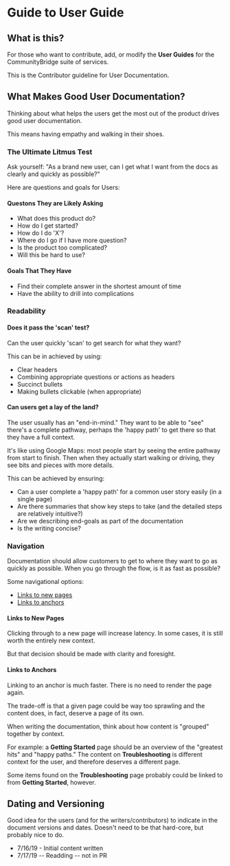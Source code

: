 # Guide to User Guide

## What is this?
For those who want to contribute, add, or modify the **User Guides** for the CommunityBridge suite of services.

This is the Contributor guideline for User Documentation.

## What Makes Good User Documentation?
Thinking about what helps the users get the most out of the product drives good user documentation.

This means having empathy and walking in their shoes.


### The Ultimate Litmus Test
Ask yourself: "As a brand new user, can I get what I want from the docs as clearly and quickly as possible?"

Here are questions and goals for Users:

#### Questons They are Likely Asking
* What does this product do?
* How do I get started?
* How do I do 'X'?
* Where do I go if I have more question?
* Is the product too complicated?
* Will this be hard to use?

#### Goals That They Have
* Find their complete answer in the shortest amount of time
* Have the ability to drill into complications

### Readability
#### Does it pass the 'scan' test?
Can the user quickly 'scan' to get search for what they want?

This can be in achieved by using:

* Clear headers
* Combining appropriate questions or actions as headers
* Succinct bullets
* Making bullets clickable (when appropriate)

#### Can users get a lay of the land?
The user usually has an "end-in-mind."  They want to be able to "see" there's a complete pathway, perhaps the 'happy path' to get there so that they have a full context.

It's like using Google Maps: most people start by seeing the entire pathway from start to finish.  Then when they actually start walking or driving, they see bits and pieces with more details.

This can be achieved by ensuring:

* Can a user complete a 'happy path' for a common user story easily (in a single page)
* Are there summaries that show key steps to take (and the detailed steps are relatively intuitive?)
* Are we describing end-goals as part of the documentation
* Is the writing concise?

### Navigation
Documentation should allow customers to get to where they want to go as quickly as possible. When you go through the flow, is it as fast as possible?

Some navigational options:

* [Links to new pages](#links-to-new-pages)
* [Links to anchors](#links-to-anchors)

#### Links to New Pages

Clicking through to a new page will increase latency.  In some cases, it is still worth the entirely new context.

But that decision should be made with clarity and foresight.

#### Links to Anchors
Linking to an anchor is much faster.  There is no need to render the page again.

The trade-off is that a given page could be way too sprawling and the content does, in fact, deserve a page of its own.

When writing the documentation, think about how content is "grouped" together by context.

For example: a **Getting Started** page should be an overview of the "greatest hits" and "happy paths."  The content on **Troubleshooting** is different context for the user, and therefore deserves a different page.

Some items found on the **Troubleshooting** page probably could be linked to from **Getting Started**, however.

## Dating and Versioning
Good idea for the users (and for the writers/contributors) to indicate in the document versions and dates.  Doesn't need to be that hard-core, but probably nice to do.

* 7/16/19 - Initial content written
* 7/17/19 -- Readding -- not in PR
